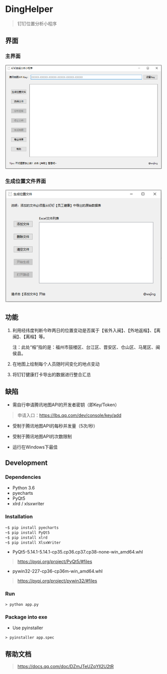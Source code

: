 # DingHelper

> 钉钉位置分析小程序

## 界面

### 主界面

![主界面](https://github.com/wxjing4me/DingHelper/blob/master/docs/page1.png)

### 生成位置文件界面

![生成位置文件界面](https://github.com/wxjing4me/DingHelper/blob/master/docs/page2.png)

## 功能

1. 利用经纬度判断今昨两日的位置变动是否属于【省外入闽】、【外地返榕】、【离闽】、【离榕】等。

   注：此处“榕”指的是：福州市鼓楼区、台江区、晋安区、仓山区、马尾区、闽侯县。

2. 在地图上绘制每个人员随时间变化的地点变动

3. 将钉钉健康打卡导出的数据进行整合汇总

## 缺陷

* 需自行申请腾讯地图API的开发者密钥（即Key/Token）

> 申请入口：https://lbs.qq.com/dev/console/key/add

* 受制于腾讯地图API的每秒并发量（5次/秒）

* 受制于腾讯地图API的次数限制

* 运行在Windows下最佳

## Development

### Dependencies

- Python 3.6
- pyecharts
- PyQt5
- xlrd / xlsxwriter

### Installation

```
~$ pip install pyecharts
~$ pip install PyQt5
~$ pip install xlrd
~$ pip install XlsxWriter
```

* PyQt5-5.14.1-5.14.1-cp35.cp36.cp37.cp38-none-win_amd64.whl
> https://pypi.org/project/PyQt5/#files

* pywin32-227-cp36-cp36m-win_amd64.whl
> https://pypi.org/project/pywin32/#files

### Run

```
> python app.py
```

### Package into exe

* Use pyinstaller

```
> pyinstaller app.spec
```

## 帮助文档

> https://docs.qq.com/doc/DZmJTeUZqYll2U2tR
